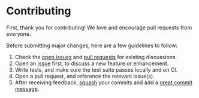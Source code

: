 # Contributing

First, thank you for contributing! We love and encourage pull requests from everyone.

Before submitting major changes, here are a few guidelines to follow:

1. Check the [open issues](https://github.com/tink3rlabs/magic/issues) and [pull requests](https://github.com/tink3rlabs/magic/pulls) for existing discussions.
2. Open an [issue](https://github.com/tink3rlabs/magic/issues) first, to discuss a new feature or enhancement.
3. Write tests, and make sure the test suite passes locally and on CI.
4. Open a pull request, and reference the relevant issue(s).
5. After receiving feedback, [squash](https://gitready.com/advanced/2009/02/10/squashing-commits-with-rebase.html) your commits and add a [great commit message](https://www.freecodecamp.org/news/how-to-write-better-git-commit-messages/).